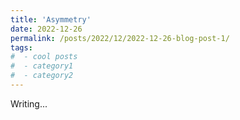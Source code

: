 ```yaml
---
title: 'Asymmetry'
date: 2022-12-26
permalink: /posts/2022/12/2022-12-26-blog-post-1/
tags:
#  - cool posts
#  - category1
#  - category2
---
```


Writing...


